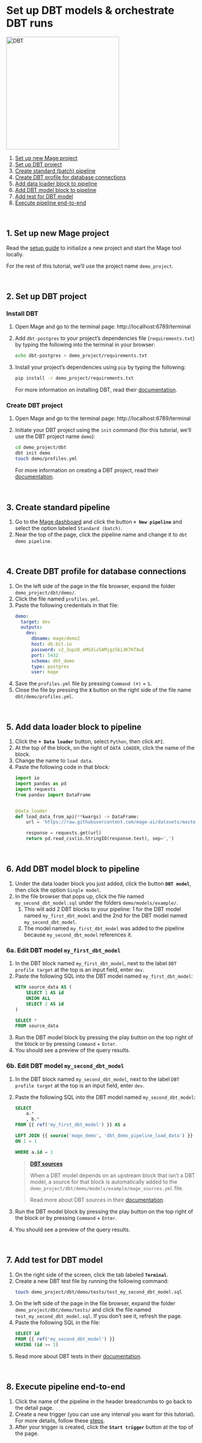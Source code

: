 # Set up DBT models & orchestrate DBT runs

<img alt="DBT" src="https://www.getdbt.com/ui/img/social/facebook.png" width="300" />

1. [Set up new Mage project](#1-set-up-new-mage-project)
1. [Set up DBT project](#1-set-up-dbt-project)
1. [Create standard (batch) pipeline](#3-create-standard-pipeline)
1. [Create DBT profile for database connections](#4-create-dbt-profile-for-database-connections)
1. [Add data loader block to pipeline](#5-add-data-loader-block-to-pipeline)
1. [Add DBT model block to pipeline](#6-add-dbt-model-block-to-pipeline)
1. [Add test for DBT model](#7-add-test-for-dbt-model)
1. [Execute pipeline end-to-end](#8)

<br />

## 1. Set up new Mage project

Read the [setup guide](../quick_start/setup.md)
to initialize a new project and start the Mage tool locally.

For the rest of this tutorial, we’ll use the project name `demo_project`.

<br />

## 2. Set up DBT project

### Install DBT

1. Open Mage and go to the terminal page: http://localhost:6789/terminal
1. Add `dbt-postgres` to your project’s dependencies file (`requirements.txt`)
by typing the following into the terminal in your browser:
    ```bash
    echo dbt-postgres > demo_project/requirements.txt
    ```
1. Install your project’s dependencies using `pip` by typing the following:
    ```bash
    pip install -r demo_project/requirements.txt
    ```

    For more information on installing DBT, read their [documentation](https://docs.getdbt.com/docs/get-started/pip-install).

### Create DBT project

1. Open Mage and go to the terminal page: http://localhost:6789/terminal
1. Initiate your DBT project using the `init` command (for this tutorial, we’ll use the DBT project name `demo`):
    ```bash
    cd demo_project/dbt
    dbt init demo
    touch demo/profiles.yml
    ```

    For more information on creating a DBT project,
    read their [documentation](https://docs.getdbt.com/docs/get-started/getting-started-dbt-core#create-a-project).

<br />

## 3. Create standard pipeline

1. Go to the [Mage dashboard](http://localhost:6789/) and click the button <b>`+ New pipeline`</b>
and select the option labeled `Standard (batch)`.
1. Near the top of the page, click the pipeline name and change it to `dbt demo pipeline`.

<br />

## 4. Create DBT profile for database connections

1. On the left side of the page in the file browser, expand the folder `demo_project/dbt/demo/`.
1. Click the file named `profiles.yml`.
1. Paste the following credentials in that file:
    ```yaml
    demo:
      target: dev
      outputs:
        dev:
          dbname: mage/demo2
          host: db.bit.io
          password: v2_3upzD_eMSdiu5AMjgzSbi3K7KTAuE
          port: 5432
          schema: dbt_demo
          type: postgres
          user: mage
    ```
1. Save the `profiles.yml` file by pressing `Command (⌘)` + `S`.
1. Close the file by pressing the <b>`X`</b> button on the right side of the file name `dbt/demo/profiles.yml`.

<br />

## 5. Add data loader block to pipeline

1. Click the <b>`+ Data loader`</b> button, select `Python`, then click `API`.
1. At the top of the block, on the right of `DATA LOADER`, click the name of the block.
1. Change the name to `load data`.
1. Paste the following code in that block:
    ```python
    import io
    import pandas as pd
    import requests
    from pandas import DataFrame


    @data_loader
    def load_data_from_api(**kwargs) -> DataFrame:
        url = 'https://raw.githubusercontent.com/mage-ai/datasets/master/restaurant_user_transactions.csv'

        response = requests.get(url)
        return pd.read_csv(io.StringIO(response.text), sep=',')
    ```

<br />

## 6. Add DBT model block to pipeline

1. Under the data loader block you just added, click the button <b>`DBT model`</b>,
then click the option `Single model`.
1. In the file browser that pops up, click the file named `my_second_dbt_model.sql`
under the folders `demo/models/example/`.
    1. This will add 2 DBT blocks to your pipeline: 1 for the DBT model named `my_first_dbt_model`
    and the 2nd for the DBT model named `my_second_dbt_model`.
    1. The model named `my_first_dbt_model` was added to the pipeline because `my_second_dbt_model`
    references it.

### 6a. Edit DBT model `my_first_dbt_model`

1. In the DBT block named `my_first_dbt_model`,
next to the label `DBT profile target` at the top is an input field, enter `dev`.
1. Paste the following SQL into the DBT model named `my_first_dbt_model`:
    ```sql
    WITH source_data AS (
        SELECT 1 AS id
        UNION ALL
        SELECT 2 AS id
    )

    SELECT *
    FROM source_data
    ```
1. Run the DBT model block by pressing the play button on the top right of the block or
by pressing `Command` + `Enter`.
1. You should see a preview of the query results.


### 6b. Edit DBT model `my_second_dbt_model`

1. In the DBT block named `my_second_dbt_model`,
next to the label `DBT profile target` at the top is an input field, enter `dev`.
1. Paste the following SQL into the DBT model named `my_second_dbt_model`:
    ```sql
    SELECT
        a.*
        , b.*
    FROM {{ ref('my_first_dbt_model') }} AS a

    LEFT JOIN {{ source('mage_demo', 'dbt_demo_pipeline_load_data') }} AS b
    ON 1 = 1

    WHERE a.id = 1
    ```

    > [<b>DBT sources</b>](https://docs.getdbt.com/docs/build/sources)
    >
    > When a DBT model depends on an upstream block that isn’t a DBT model,
    > a source for that block is automatically added to the
    > `demo_project/dbt/demo/models/example/mage_sources.yml` file.
    >
    > Read more about DBT sources in their [documentation](https://docs.getdbt.com/docs/build/sources).

1. Run the DBT model block by pressing the play button on the top right of the block or
by pressing `Command` + `Enter`.
1. You should see a preview of the query results.

<br />

## 7. Add test for DBT model

1. On the right side of the screen, click the tab labeled <b>`Terminal`</b>.
1. Create a new DBT test file by running the following command:
    ```bash
    touch demo_project/dbt/demo/tests/test_my_second_dbt_model.sql
    ```
1. On the left side of the page in the file browser,
expand the folder `demo_project/dbt/demo/tests/`
and click the file named `test_my_second_dbt_model.sql`. If you don’t see it, refresh the page.
1. Paste the following SQL in the file:
    ```sql
    SELECT id
    FROM {{ ref('my_second_dbt_model') }}
    HAVING (id >= 1)
    ```
1. Read more about DBT tests in their [documentation](https://docs.getdbt.com/docs/build/tests).

<br />

## 8. Execute pipeline end-to-end

1. Click the name of the pipeline in the header breadcrumbs to go back to the detail page.
1. Create a new trigger (you can use any interval you want for this tutorial).
For more details, follow these [steps](../../features/orchestration/README.md#create-trigger).
1. After your trigger is created, click the <b>`Start trigger`</b> button at the top of the page.

<br />
